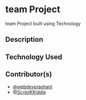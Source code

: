 # team Project
team Project built using Technology

## Description

## Technology Used

## Contributor(s)
- [@webdevprashant](https://github.com/webdevprashant)
- [@ScriptKKiddie](https://github.com/ScriptKKiddie)

